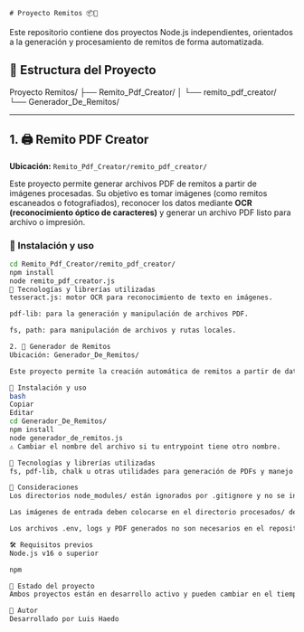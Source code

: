     # Proyecto Remitos 📦🧾

Este repositorio contiene dos proyectos Node.js independientes, orientados a la generación y procesamiento de remitos de forma automatizada.

## 📁 Estructura del Proyecto

Proyecto Remitos/
├── Remito_Pdf_Creator/
│ └── remito_pdf_creator/
└── Generador_De_Remitos/

---

## 1. 🖨️ Remito PDF Creator

**Ubicación:** `Remito_Pdf_Creator/remito_pdf_creator/`

Este proyecto permite generar archivos PDF de remitos a partir de imágenes procesadas. Su objetivo es tomar imágenes (como remitos escaneados o fotografiados), reconocer los datos mediante **OCR (reconocimiento óptico de caracteres)** y generar un archivo PDF listo para archivo o impresión.

### 🔧 Instalación y uso

```bash
cd Remito_Pdf_Creator/remito_pdf_creator/
npm install
node remito_pdf_creator.js
🧠 Tecnologías y librerías utilizadas
tesseract.js: motor OCR para reconocimiento de texto en imágenes.

pdf-lib: para la generación y manipulación de archivos PDF.

fs, path: para manipulación de archivos y rutas locales.

2. 🔁 Generador de Remitos
Ubicación: Generador_De_Remitos/

Este proyecto permite la creación automática de remitos a partir de datos estructurados, como archivos JSON o listas predefinidas. Ideal para generar remitos en lote o desde una interfaz futura.

🔧 Instalación y uso
bash
Copiar
Editar
cd Generador_De_Remitos/
npm install
node generador_de_remitos.js
⚠️ Cambiar el nombre del archivo si tu entrypoint tiene otro nombre.

🧠 Tecnologías y librerías utilizadas
fs, pdf-lib, chalk u otras utilidades para generación de PDFs y manejo de datos.

📝 Consideraciones
Los directorios node_modules/ están ignorados por .gitignore y no se incluyen en el repositorio.

Las imágenes de entrada deben colocarse en el directorio procesados/ dentro del proyecto remito_pdf_creator.

Los archivos .env, logs y PDF generados no son necesarios en el repositorio y pueden ser ignorados también.

🛠️ Requisitos previos
Node.js v16 o superior

npm

🚧 Estado del proyecto
Ambos proyectos están en desarrollo activo y pueden cambiar en el tiempo. Su objetivo es agilizar el flujo de trabajo de carga y emisión de remitos en entornos comerciales o administrativos.

👤 Autor
Desarrollado por Luis Haedo
